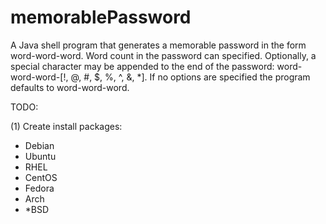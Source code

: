 # memorablePassword
A Java shell program that generates a memorable password in the form word-word-word. Word count in the password can specified. Optionally, a special character may be appended to the end of the password: word-word-word-[!, @, #, $, %, ^, &, *]. If no options are specified the program defaults to word-word-word.

TODO:

(1) Create install packages:
- Debian
- Ubuntu
- RHEL
- CentOS
- Fedora
- Arch
- *BSD
